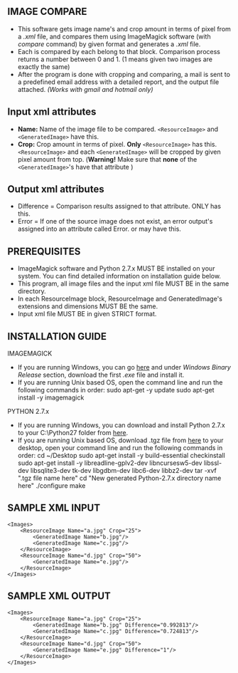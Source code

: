 IMAGE COMPARE
----------
- This software gets image name's and crop amount in terms of pixel from a *.xml* file, and compares them using ImageMagick software  (with *compare* command) by given format and generates a *.xml* file.
- Each <ResourceImage> is compared by each <GeneratedImage> belong to that block. Comparison process returns a number between 0 and 1. (1 means given two images are exactly the same) 
- After the program is done with cropping and comparing, a mail is sent to a predefined email address with a detailed report, and the output file attached. *(Works with gmail and hotmail only)*

Input xml attributes
----------
- **Name:** Name of the image file to be compared. ```<ResourceImage>``` and ```<GeneratedImage>``` have this.
- **Crop:** Crop amount in terms of pixel. **Only** ```<ResourceImage>``` has this. ```<ResourceImage>``` and each ```<GeneratedImage>``` will be cropped by given pixel amount from top. (**Warning!** Make sure that **none** of the ```<GeneratedImage>```'s have that attribute )

Output xml attributes
----------
- Difference = Comparison results assigned to that attribute. ONLY <GeneratedImage> has this.
- Error = If one of the source image does not exist, an error output's assigned into an attribute called Error. <ResourceImage> or <GeneratedImage> may have this.

PREREQUISITES
----------
- ImageMagick software and Python 2.7.x MUST BE installed on your system. You can find detailed information on installation guide below.
- This program, all image files and the input xml file MUST BE in the same directory.
- In each ResourceImage block, ResourceImage and GeneratedImage's extensions and dimensions MUST BE the same.
- Input xml file MUST BE in given STRICT format.

INSTALLATION GUIDE
----------

IMAGEMAGICK

- If you are running Windows, you can go [here](http://www.imagemagick.org/script/binary-releases.php) and under *Windows Binary Release* section, download the first *.exe* file and install it.
- If you are running Unix based OS, open the command line and run the following commands in order:
	sudo apt-get -y update
	sudo apt-get install -y imagemagick

PYTHON 2.7.x

- If you are running Windows, you can download and install Python 2.7.x to 
your C:\Python27 folder from [here](https://www.python.org/downloads/).
- If you are running Unix based OS, download .tgz file from [here](https://www.python.org/downloads/release/python-2710/) to your desktop, open 
your command line and run the following commands in order:
	cd ~/Desktop
	sudo apt-get install -y build-essential checkinstall
	sudo apt-get install -y libreadline-gplv2-dev libncursesw5-dev libssl-dev 
libsqlite3-dev tk-dev libgdbm-dev libc6-dev libbz2-dev
	tar -xvf ".tgz file name here"
	cd "New generated Python-2.7.x directory name here"
	./configure
	make

SAMPLE XML INPUT
----------
```
<Images>
	<ResourceImage Name="a.jpg" Crop="25">
		<GeneratedImage Name="b.jpg"/>			
		<GeneratedImage Name="c.jpg"/>
	</ResourceImage>
	<ResourceImage Name="d.jpg" Crop="50">
		<GeneratedImage Name="e.jpg"/>
	</ResourceImage>
</Images>
```
SAMPLE XML OUTPUT
----------
```
<Images>
	<ResourceImage Name="a.jpg" Crop="25">
		<GeneratedImage Name="b.jpg" Difference="0.992813"/>			
		<GeneratedImage Name="c.jpg" Difference="0.724813"/>
	</ResourceImage>
	<ResourceImage Name="d.jpg" Crop="50">
		<GeneratedImage Name="e.jpg" Difference="1"/>
	</ResourceImage>
</Images>
```
